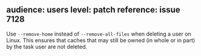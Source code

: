 audience: users
level: patch
reference: issue 7128
---

Use `--remove-home` instead of `--remove-all-files` when deleting a user on Linux. This ensures that caches that may still be owned (in whole or in part) by the task user are not deleted.
